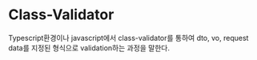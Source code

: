 # Class-Validator
>
Typescript환경이나 javascript에서 class-validator를 통하여 dto, vo, request data를 지정된 형식으로 validation하는 과정을 말한다.
